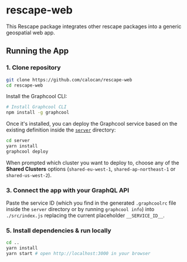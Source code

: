 # rescape-web

This Rescape package integrates other rescape packages into a generic geospatial web app.

## Running the App

### 1. Clone repository

```sh
git clone https://github.com/calocan/rescape-web
cd rescape-web
```

Install the Graphcool CLI:

```sh
# Install Graphcool CLI
npm install -g graphcool
```

Once it's installed, you can deploy the Graphcool service based on the existing definition inside the [`server`](./server) directory:

```sh
cd server
yarn install
graphcool deploy
```

When prompted which cluster you want to deploy to, choose any of the **Shared Clusters** options (`shared-eu-west-1`, `shared-ap-northeast-1` or `shared-us-west-2`).

### 3. Connect the app with your GraphQL API

Paste the service ID (which you find in the generated `.graphcoolrc` file inside the `server` directory or by running `graphcool info`) into `./src/index.js` replacing the current placeholder `__SERVICE_ID__`. 

### 5. Install dependencies & run locally

```sh
cd ..
yarn install
yarn start # open http://localhost:3000 in your browser
```

